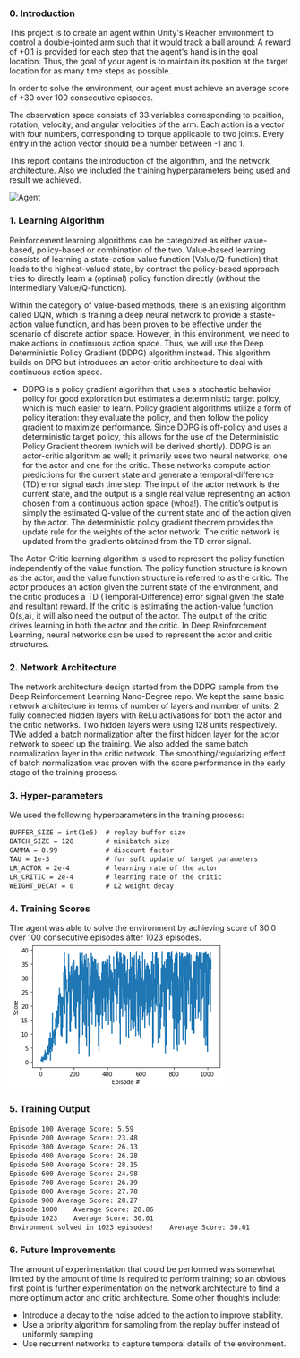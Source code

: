 [//]: # (Image References)

[image1]: https://github.com/joshnewnham/Udacity_DeepReinforcementLearning_Project2/blob/master/images/reacher.gif "Agent"

### 0. Introduction

This project is to create an agent within Unity's Reacher environment to control a double-jointed arm such that it would track a ball around: A reward of +0.1 is provided for each step that the agent's hand is in the goal location. Thus, the goal of your agent is to maintain its position at the target location for as many time steps as possible.

In order to solve the environment, our agent must achieve an average score of +30 over 100 consecutive episodes.

The observation space consists of 33 variables corresponding to position, rotation, velocity, and angular velocities of the arm. Each action is a vector with four numbers, corresponding to torque applicable to two joints. Every entry in the action vector should be a number between -1 and 1.

This report contains the introduction of the algorithm, and the network architecture. Also we included the training hyperparameters being used and result we achieved.

![Agent][image1]

### 1. Learning Algorithm

Reinforcement learning algorithms can be categoized as either value-based, policy-based or combination of the two. Value-based learning consists of learning a state-action value function (Value/Q-function) that leads to the highest-valued state, by contract the policy-based approach tries to directly learn a (optimal) policy function directly (without the intermediary Value/Q-function).

Within the category of value-based methods, there is an existing algorithm called DQN, which is training a deep neural network to provide a staste-action value function, and has been proven to be effective under the scenario of discrete action space. However, in this environment, we need to make actions in continuous action space. Thus, we will use the Deep Deterministic Policy Gradient (DDPG) algorithm instead. This algorithm builds on DPG but introduces an actor-critic architecture to deal with continuous action space.

 - DDPG is a policy gradient algorithm that uses a stochastic behavior policy for good exploration but estimates a deterministic target policy, which is much easier to learn. Policy gradient algorithms utilize a form of policy iteration: they evaluate the policy, and then follow the policy gradient to maximize performance. Since DDPG is off-policy and uses a deterministic target policy, this allows for the use of the Deterministic Policy Gradient theorem (which will be derived shortly). DDPG is an actor-critic algorithm as well; it primarily uses two neural networks, one for the actor and one for the critic. These networks compute action predictions for the current state and generate a temporal-difference (TD) error signal each time step. The input of the actor network is the current state, and the output is a single real value representing an action chosen from a continuous action space (whoa!). The critic’s output is simply the estimated Q-value of the current state and of the action given by the actor. The deterministic policy gradient theorem provides the update rule for the weights of the actor network. The critic network is updated from the gradients obtained from the TD error signal.
 
The Actor-Critic learning algorithm is used to represent the policy function independently of the value function. The policy function structure is known as the actor, and the value function structure is referred to as the critic. The actor produces an action given the current state of the environment, and the critic produces a TD (Temporal-Difference) error signal given the state and resultant reward. If the critic is estimating the action-value function Q(s,a), it will also need the output of the actor. The output of the critic drives learning in both the actor and the critic. In Deep Reinforcement Learning, neural networks can be used to represent the actor and critic structures.

### 2. Network Architecture

The network architecture design started from the DDPG sample from the Deep Reinforcement Learning Nano-Degree repo. We kept the same basic network architecture in terms of number of layers and number of units: 2 fully connected hidden layers with ReLu activations for both the actor and the critic networks. Two hidden layers were using 128 units respectively. TWe added a batch normalization after the first hidden layer for the actor network to speed up the training. We also added the same batch normalization layer in the critic network. The smoothing/regularizing effect of batch normalization was proven with the score performance in the early stage of the training process.

### 3. Hyper-parameters

We used the following hyperparameters in the training process:

```
BUFFER_SIZE = int(1e5)  # replay buffer size
BATCH_SIZE = 128        # minibatch size
GAMMA = 0.99            # discount factor
TAU = 1e-3              # for soft update of target parameters
LR_ACTOR = 2e-4         # learning rate of the actor 
LR_CRITIC = 2e-4        # learning rate of the critic
WEIGHT_DECAY = 0        # L2 weight decay

```

### 4. Training Scores
The agent was able to solve the environment by achieving score of 30.0 over 100 consecutive episodes after 1023 episodes.
![ ](training_scores.png)

### 5. Training Output

```
Episode 100	Average Score: 5.59
Episode 200	Average Score: 23.48
Episode 300	Average Score: 26.13
Episode 400	Average Score: 26.28
Episode 500	Average Score: 28.15
Episode 600	Average Score: 24.98
Episode 700	Average Score: 26.39
Episode 800	Average Score: 27.78
Episode 900	Average Score: 28.27
Episode 1000	Average Score: 28.86
Episode 1023	Average Score: 30.01
Environment solved in 1023 episodes!	Average Score: 30.01
```

### 6. Future Improvements
The amount of experimentation that could be performed was somewhat limited by the amount of time is required to perform training; so an obvious first point is further experimentation on the network architecture to find a more optimum actor and critic architecture. Some other thoughts include:

 - Introduce a decay to the noise added to the action to improve stability.
 - Use a priority algorithm for sampling from the replay buffer instead of uniformly sampling
 - Use recurrent networks to capture temporal details of the environment.
